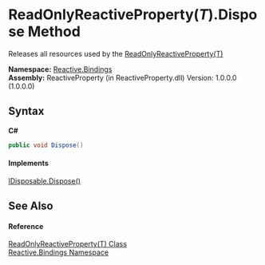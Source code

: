 # ReadOnlyReactiveProperty(*T*).Dispose Method 
 

Releases all resources used by the <a href="72f799d7-5de2-4cd4-695d-063837bc7d63">ReadOnlyReactiveProperty(T)</a>

**Namespace:**&nbsp;<a href="c3971206-685a-088e-bb60-d89f59135b99">Reactive.Bindings</a><br />**Assembly:**&nbsp;ReactiveProperty (in ReactiveProperty.dll) Version: 1.0.0.0 (1.0.0.0)

## Syntax

**C#**<br />
``` C#
public void Dispose()
```


#### Implements
<a href="http://msdn2.microsoft.com/en-us/library/es4s3w1d" target="_blank">IDisposable.Dispose()</a><br />

## See Also


#### Reference
<a href="72f799d7-5de2-4cd4-695d-063837bc7d63">ReadOnlyReactiveProperty(T) Class</a><br /><a href="c3971206-685a-088e-bb60-d89f59135b99">Reactive.Bindings Namespace</a><br />